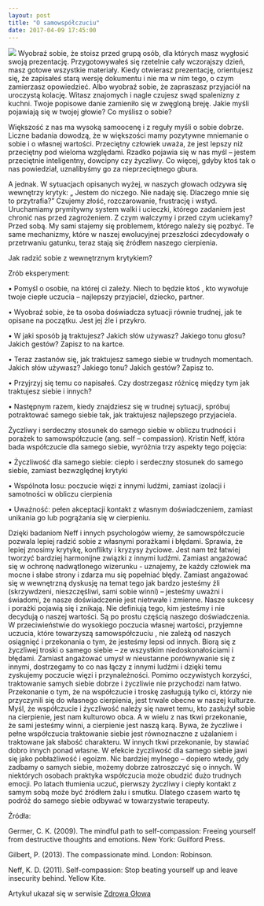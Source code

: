 ```yaml
---
layout: post
title: "O samowspółczuciu"
date: 2017-04-09 17:45:00
---
```


<img src="{{ site.baseurl }}/images/Samowspółczucie.jpg" class="fit image">
Wyobraź sobie, że stoisz przed grupą osób, dla których masz wygłosić swoją prezentację. Przygotowywałeś się rzetelnie cały wczorajszy dzień, masz gotowe wszystkie materiały. Kiedy otwierasz prezentację, orientujesz się, że zapisałeś starą wersję dokumentu i nie ma w nim tego, o czym zamierzasz opowiedzieć. Albo wyobraź sobie, że zapraszasz przyjaciół na uroczystą kolację. Witasz znajomych i nagle czujesz swąd spalenizny z kuchni. Twoje popisowe danie zamieniło się w zwęgloną breję. Jakie myśli pojawiają się w twojej głowie? Co myślisz o sobie?

Większość z nas ma wysoką samoocenę i z reguły myśli o sobie dobrze. Liczne badania dowodzą, że w większości mamy pozytywne mniemanie o sobie i  o własnej wartości. Przeciętny człowiek uważa, że jest lepszy niż przeciętny pod wieloma względami. Rzadko pojawia się w nas myśl – jestem przeciętnie inteligentny, dowcipny czy życzliwy. Co więcej, gdyby ktoś tak o nas powiedział, uznalibyśmy go za nieprzeciętnego gbura. 

A jednak. W sytuacjach opisanych wyżej, w naszych głowach odzywa się wewnętrzy krytyk: „ Jestem do niczego. Nie nadaję się. Dlaczego mnie się to przytrafia?” Czujemy złość, rozczarowanie, frustrację i wstyd. Uruchamiamy prymitywny system walki i ucieczki, którego zadaniem jest chronić nas przed zagrożeniem. Z czym walczymy i przed czym uciekamy? Przed  sobą. My sami stajemy się problemem, którego należy się pozbyć. Te same mechanizmy, które w naszej ewolucyjnej przeszłości zdecydowały o przetrwaniu gatunku, teraz stają się źródłem naszego cierpienia.

Jak radzić sobie z wewnętrznym krytykiem?

Zrób eksperyment:

•	Pomyśl o osobie, na której ci zależy. Niech to będzie ktoś , kto wywołuje twoje ciepłe uczucia – najlepszy przyjaciel, dziecko, partner.

•	Wyobraź sobie, że ta osoba doświadcza sytuacji równie trudnej, jak te opisane na początku. Jest jej źle i przykro.

•	W jaki sposób ją traktujesz? Jakich słów używasz? Jakiego tonu głosu? Jakich gestów? Zapisz to na kartce.

•	Teraz zastanów się, jak traktujesz samego siebie w trudnych momentach. Jakich słów używasz? Jakiego tonu? Jakich gestów? Zapisz to.

•	Przyjrzyj się temu co napisałeś. Czy dostrzegasz różnicę między tym jak traktujesz siebie i innych?

•	Następnym razem, kiedy znajdziesz się w trudnej sytuacji, spróbuj potraktować samego siebie tak, jak traktujesz najlepszego przyjaciela.

Życzliwy i serdeczny stosunek do samego siebie w obliczu trudności i porażek to samowspółczucie (ang. self – compassion). Kristin Neff, która bada współczucie dla samego siebie, wyróżnia trzy aspekty tego pojęcia:

•	Życzliwość dla samego siebie: ciepło i serdeczny stosunek do samego siebie, zamiast bezwzględnej krytyki

•	Wspólnota losu: poczucie więzi z innymi ludźmi, zamiast izolacji i samotności w obliczu cierpienia

•	Uważność: pełen akceptacji kontakt z własnym doświadczeniem, zamiast unikania go lub pogrążania się w cierpieniu.

Dzięki badaniom Neff i innych psychologów wiemy, że samowspółczucie pozwala lepiej radzić sobie z własnymi porażkami i błędami. Sprawia, że lepiej znosimy krytykę, konflikty i kryzysy życiowe. Jest nam też łatwiej tworzyć bardziej harmonijne związki z innymi ludźmi. Zamiast angażować się w ochronę nadwątlonego wizerunku - uznajemy, że każdy człowiek ma mocne i słabe strony i zdarza mu się popełniać błędy. Zamiast angażować się w wewnętrzną dyskusję na temat tego jak bardzo jesteśmy źli (skrzywdzeni, nieszczęśliwi, sami sobie winni) – jesteśmy uważni i świadomi,  że nasze doświadczenie jest nietrwałe i zmienne. Nasze sukcesy i porażki pojawią się i znikają. Nie definiują tego, kim jesteśmy i nie decydują o naszej wartości. Są po prostu częścią naszego doświadczenia. W przeciwieństwie do wysokiego poczucia własnej wartości, przyjemne uczucia, które towarzyszą samowspółczuciu , nie zależą od naszych osiągnięć i przekonania o tym, że jesteśmy lepsi od innych. Biorą się z życzliwej troski o samego siebie – ze wszystkim niedoskonałościami i błędami. Zamiast angażować umysł w nieustanne porównywanie się z innymi, dostrzegamy to co nas łączy z innymi ludźmi i dzięki temu zyskujemy poczucie więzi i przynależności.
Pomimo oczywistych korzyści, traktowanie samych siebie dobrze i życzliwie nie przychodzi nam łatwo. Przekonanie o tym, że na współczucie i troskę zasługują tylko ci, którzy nie przyczynili się do własnego cierpienia, jest trwale obecne w naszej kulturze. Myśl, że współczucie i życzliwość należy się nawet temu, kto zasłużył sobie na cierpienie, jest nam kulturowo obca. A w wielu z nas tkwi przekonanie, że sami jesteśmy winni, a cierpienie jest naszą karą. Bywa, że życzliwe i pełne współczucia  traktowanie siebie jest równoznaczne z użalaniem i traktowane jak słabość charakteru. W innych tkwi przekonanie, by stawiać dobro innych ponad własne. W efekcie życzliwość dla samego siebie jawi się jako pobłażliwość i egoizm. Nic bardziej mylnego – dopiero wtedy, gdy zadbamy o samych siebie, możemy dobrze zatroszczyć się o innych. W niektórych osobach praktyka współczucia może obudzić dużo trudnych emocji. Po latach tłumienia uczuć, pierwszy życzliwy i ciepły kontakt z samym sobą może być źródłem żalu i  smutku. Dlatego czasem warto tę podróż do samego siebie odbywać w towarzystwie terapeuty. 

Źródła:

Germer, C. K. (2009). The mindful path to self-compassion: Freeing yourself from destructive thoughts and emotions. New York: Guilford Press.

Gilbert, P. (2013). The compassionate mind. London: Robinson.

Neff, K. D. (2011). Self-compassion: Stop beating yourself up and leave insecurity behind. Yellow Kite.


Artykuł ukazał się w serwisie [Zdrowa Głowa](http://zdrowaglowa.pl/o-samowspolczuciu-slow-kilka/)
